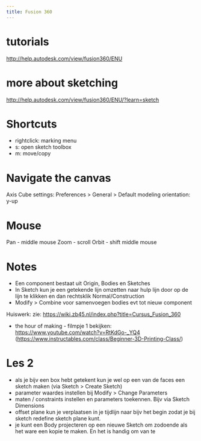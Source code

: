 ```yaml
---
title: Fusion 360
---
```


# tutorials
<http://help.autodesk.com/view/fusion360/ENU>

# more about sketching
<http://help.autodesk.com/view/fusion360/ENU/?learn=sketch>

# Shortcuts
- rightclick: marking menu
- s: open sketch toolbox
- m: move/copy


# Navigate the canvas
Axis Cube settings:
Preferences > General > Default modeling orientation: y-up

# Mouse
Pan - middle mouse
Zoom - scroll
Orbit - shift middle mouse

# Notes
* Een component bestaat uit Origin, Bodies en Sketches
*  In Sketch kun je een getekende lijn omzetten naar hulp lijn door op de lijn te klikken en dan rechtsklik Normal/Construction
* Modify > Combine voor samenvoegen bodies evt tot nieuw component

Huiswerk:
zie: https://wiki.zb45.nl/index.php?title=Cursus_Fusion_360

- the hour of making - filmpje 1 bekijken: https://www.youtube.com/watch?v=RtKdGo-_YQ4 (https://www.instructables.com/class/Beginner-3D-Printing-Class/)

# Les 2
* als je bijv een box hebt getekent kun je wel op een van de faces een sketch maken (via Sketch > Create Sketch)
* parameter waardes instellen bij Modify > Change Parameters
* maten / constraints instellen en parameters toekennen. Bijv via Sketch Dimensions
* offset plane kun je verplaatsen in je tijdlijn naar bijv het begin zodat je bij sketch redefine sketch plane kunt.
* je kunt een Body projecteren op een nieuwe Sketch om zodoende als het ware een kopie te maken. En het is handig om van te 
